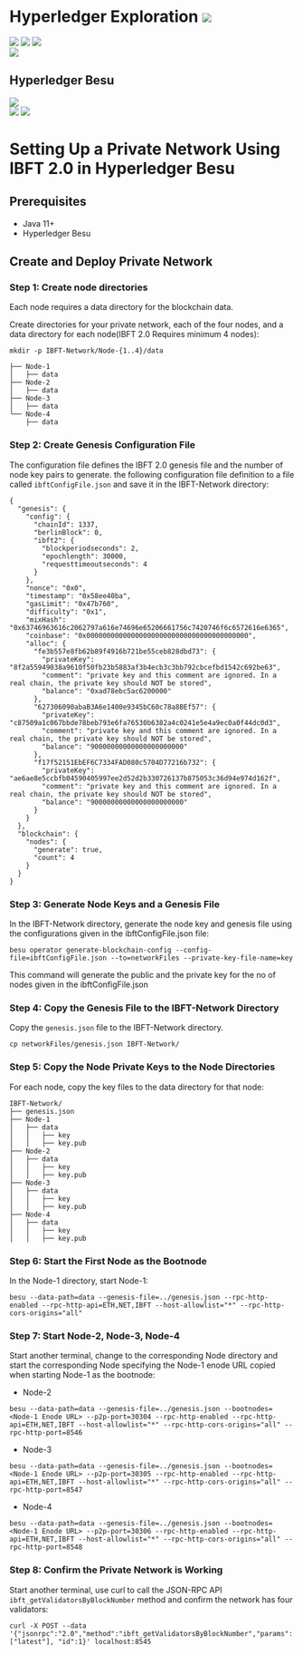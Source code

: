 # Hyperledger Exploration  ![](https://img.shields.io/badge/-Live-darkgreen)
![](https://img.shields.io/badge/Domain-Blockchain-blue) ![](https://img.shields.io/badge/Blockchain-Hyperledger-brown) ![](https://img.shields.io/badge/Hyperledger-Besu-gold) <br/> ![](https://img.shields.io/badge/Reviewed-Ramaguru_Radhakrishnan-bronze) <br/> 

## Hyperledger Besu
![](https://img.shields.io/badge/Exploration_By-B_Vijay_Nishanth-gold)  <br/>
![](https://img.shields.io/badge/Start-May-silver) ![](https://img.shields.io/badge/End-July-silver) 

# Setting Up a Private Network Using IBFT 2.0 in Hyperledger Besu

## Prerequisites
- Java 11+
- Hyperledger Besu

## Create and Deploy Private Network

### Step 1: Create node directories
Each node requires a data directory for the blockchain data.

Create directories for your private network, each of the four nodes, and a data directory for each node(IBFT 2.0 Requires minimum 4 nodes):
```
mkdir -p IBFT-Network/Node-{1..4}/data
``````
```BFT-Network/
├── Node-1
│   ├── data
├── Node-2
│   ├── data
├── Node-3
│   ├── data
└── Node-4
    ├── data
```

### Step 2: Create Genesis Configuration File

The configuration file defines the IBFT 2.0 genesis file and the number of node key pairs to generate.
 the following configuration file definition to a file called ```ibftConfigFile.json``` and save it in the IBFT-Network directory:

```
{
  "genesis": {
    "config": {
      "chainId": 1337,
      "berlinBlock": 0,
      "ibft2": {
        "blockperiodseconds": 2,
        "epochlength": 30000,
        "requesttimeoutseconds": 4
      }
    },
    "nonce": "0x0",
    "timestamp": "0x58ee40ba",
    "gasLimit": "0x47b760",
    "difficulty": "0x1",
    "mixHash": "0x63746963616c2062797a616e74696e65206661756c7420746f6c6572616e6365",
    "coinbase": "0x0000000000000000000000000000000000000000",
    "alloc": {
      "fe3b557e8fb62b89f4916b721be55ceb828dbd73": {
        "privateKey": "8f2a55949038a9610f50fb23b5883af3b4ecb3c3bb792cbcefbd1542c692be63",
        "comment": "private key and this comment are ignored. In a real chain, the private key should NOT be stored",
        "balance": "0xad78ebc5ac6200000"
      },
      "627306090abaB3A6e1400e9345bC60c78a8BEf57": {
        "privateKey": "c87509a1c067bbde78beb793e6fa76530b6382a4c0241e5e4a9ec0a0f44dc0d3",
        "comment": "private key and this comment are ignored. In a real chain, the private key should NOT be stored",
        "balance": "90000000000000000000000"
      },
      "f17f52151EbEF6C7334FAD080c5704D77216b732": {
        "privateKey": "ae6ae8e5ccbfb04590405997ee2d52d2b330726137b875053c36d94e974d162f",
        "comment": "private key and this comment are ignored. In a real chain, the private key should NOT be stored",
        "balance": "90000000000000000000000"
      }
    }
  },
  "blockchain": {
    "nodes": {
      "generate": true,
      "count": 4
    }
  }
}
```

### Step 3: Generate Node Keys and a Genesis File
In the IBFT-Network directory, generate the node key and genesis file using the configurations given in the ibftConfigFile.json file:
```
besu operator generate-blockchain-config --config-file=ibftConfigFile.json --to=networkFiles --private-key-file-name=key
```
This command will generate the public and the private key for the no of nodes given in the ibftConfigFile.json

### Step 4: Copy the Genesis File to the IBFT-Network Directory
Copy the ```genesis.json``` file to the IBFT-Network directory.
```
cp networkFiles/genesis.json IBFT-Network/
```

### Step 5: Copy the Node Private Keys to the Node Directories
For each node, copy the key files to the data directory for that node:
```
IBFT-Network/
├── genesis.json
├── Node-1
│   ├── data
│   │   ├── key
│   │   ├── key.pub
├── Node-2
│   ├── data
│   │   ├── key
│   │   ├── key.pub
├── Node-3
│   ├── data
│   │   ├── key
│   │   ├── key.pub
├── Node-4
│   ├── data
│   │   ├── key
│   │   ├── key.pub
```

### Step 6: Start the First Node as the Bootnode
In the Node-1 directory, start Node-1:
```
besu --data-path=data --genesis-file=../genesis.json --rpc-http-enabled --rpc-http-api=ETH,NET,IBFT --host-allowlist="*" --rpc-http-cors-origins="all"
```
### Step 7: Start Node-2, Node-3, Node-4
Start another terminal, change to the corresponding Node directory and start the corresponding Node specifying the Node-1 enode URL copied when starting Node-1 as the bootnode:
- Node-2
```
besu --data-path=data --genesis-file=../genesis.json --bootnodes=<Node-1 Enode URL> --p2p-port=30304 --rpc-http-enabled --rpc-http-api=ETH,NET,IBFT --host-allowlist="*" --rpc-http-cors-origins="all" --rpc-http-port=8546
```
- Node-3
```
besu --data-path=data --genesis-file=../genesis.json --bootnodes=<Node-1 Enode URL> --p2p-port=30305 --rpc-http-enabled --rpc-http-api=ETH,NET,IBFT --host-allowlist="*" --rpc-http-cors-origins="all" --rpc-http-port=8547
```
- Node-4
```
besu --data-path=data --genesis-file=../genesis.json --bootnodes=<Node-1 Enode URL> --p2p-port=30306 --rpc-http-enabled --rpc-http-api=ETH,NET,IBFT --host-allowlist="*" --rpc-http-cors-origins="all" --rpc-http-port=8548
```

### Step 8: Confirm the Private Network is Working
Start another terminal, use curl to call the JSON-RPC API ```ibft_getValidatorsByBlockNumber``` method and confirm the network has four validators:
```
curl -X POST --data '{"jsonrpc":"2.0","method":"ibft_getValidatorsByBlockNumber","params":["latest"], "id":1}' localhost:8545
```
